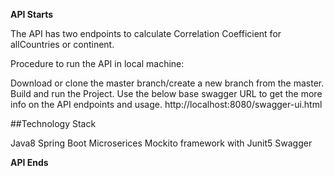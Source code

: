 **API Starts**

The API has two endpoints to calculate Correlation Coefficient for allCountries or continent.

Procedure to run the API in local machine:

Download or clone the master branch/create a new branch from the master.
Build and run the Project.
Use the below base swagger URL to get the more info on the API endpoints and usage.
http://localhost:8080/swagger-ui.html

##Technology Stack

Java8
Spring Boot
Microserices
Mockito framework with Junit5
Swagger
 
**API Ends**